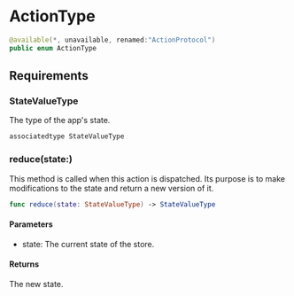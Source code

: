 # ActionType

``` swift
@available(*, unavailable, renamed:"ActionProtocol")
public enum ActionType 
```

## Requirements

### StateValueType

The type of the app's state.

``` swift
associatedtype StateValueType
```

> 

### reduce(state:​)

This method is called when this action is dispatched. Its purpose is to
make modifications to the state and return a new version of it.

``` swift
func reduce(state: StateValueType) -> StateValueType
```

> 

#### Parameters

  - state: The current state of the store.

#### Returns

The new state.
